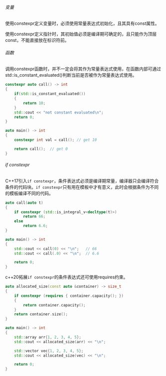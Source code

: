 ###### 变量

使用constexpr定义变量时，必须使用常量表达式初始化，且其具有const属性。

使用constexpr定义指针时，其初始值必须是编译期可确定的，且只能作为顶层const，不能直接放在标识符前。

###### 函数

调用constexpr函数时，并不一定会将其作为常量表达式使用，在函数内部可通过std::is_constant_evaluated()判断当前是否被作为常量表达式使用。

```cpp
constexpr auto call() -> int
{
    if(std::is_constant_evaluated())
    {
        return 10;
    }
    std::cout << "not constant evaluated\n";
    return 0;
}

auto main() -> int
{
    constexpr int val = call(); // get 10

    return call();  // get 0
}
```

###### if constexpr

C++17引入`if constexpr`，条件表达式必须是编译期常量，编译器只会编译符合条件的代码块。`if constexpr`只有用在模板中才有意义，此时会根据条件为不同的模板编译不同的代码。

```cpp
auto call(auto t)
{
    if constexpr (std::is_integral_v<decltype(t)>)
        return 66;
    else
        return 6.6;
}

auto main() -> int
{
    std::cout << call(0) << "\n";   // 66
    std::cout << call(.0) << "\n";  // 6.6

    return 0;
}
```

c++20拓展`if constexpr`的条件表达式还可使用requires约束。

```cpp
auto allocated_size(const auto &container) -> size_t
{
    if constexpr (requires { container.capacity(); })
    {
        return container.capacity();
    }
    return container.size();
}

auto main() -> int
{
    std::array arr{1, 2, 3, 4, 5};
    std::cout << allocated_size(arr) << "\n";

    std::vector vec{1, 2, 3, 4, 5};
    std::cout << allocated_size(vec) << "\n";

    return 0;
}
```





